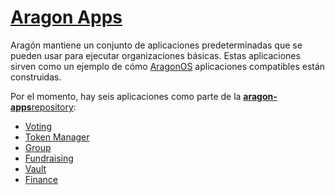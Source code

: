 # [Aragon Apps](https://github.com/aragon/aragon-apps)

Aragón mantiene un conjunto de aplicaciones predeterminadas que se pueden usar para ejecutar organizaciones básicas. Estas aplicaciones sirven como un ejemplo de cómo [AragonOS](../aragonos.md) aplicaciones compatibles están construidas.

Por el momento, hay seis aplicaciones como parte de la [**aragon-apps**repository](https://github.com/aragon/aragon-apps):

- [Voting](./voting.md)
- [Token Manager](./token-manager.md)
- [Group](./group.md)
- [Fundraising](./fundraising.md)
- [Vault](./vault.md)
- [Finance](./finance.md)
